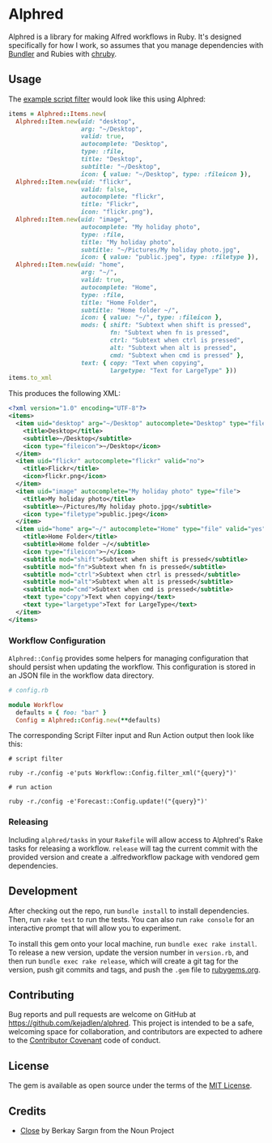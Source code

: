 # Alphred

Alphred is a library for making Alfred workflows in Ruby. It's designed
specifically for how I work, so assumes that you manage dependencies with
[Bundler][bundler] and Rubies with [chruby][chruby].

[bundler]: http://bundler.io/
[chruby]: https://github.com/postmodern/chruby

## Usage

The [example script filter][scriptfilter] would look like this using Alphred:

[scriptfilter]: https://www.alfredapp.com/help/workflows/inputs/script-filter/

``` ruby
items = Alphred::Items.new(
  Alphred::Item.new(uid: "desktop",
                    arg: "~/Desktop",
                    valid: true,
                    autocomplete: "Desktop",
                    type: :file,
                    title: "Desktop",
                    subtitle: "~/Desktop",
                    icon: { value: "~/Desktop", type: :fileicon }),
  Alphred::Item.new(uid: "flickr",
                    valid: false,
                    autocomplete: "flickr",
                    title: "Flickr",
                    icon: "flickr.png"),
  Alphred::Item.new(uid: "image",
                    autocomplete: "My holiday photo",
                    type: :file,
                    title: "My holiday photo",
                    subtitle: "~/Pictures/My holiday photo.jpg",
                    icon: { value: "public.jpeg", type: :filetype }),
  Alphred::Item.new(uid: "home",
                    arg: "~/",
                    valid: true,
                    autocomplete: "Home",
                    type: :file,
                    title: "Home Folder",
                    subtitle: "Home folder ~/",
                    icon: { value: "~/", type: :fileicon },
                    mods: { shift: "Subtext when shift is pressed",
                            fn: "Subtext when fn is pressed",
                            ctrl: "Subtext when ctrl is pressed",
                            alt: "Subtext when alt is pressed",
                            cmd: "Subtext when cmd is pressed" },
                    text: { copy: "Text when copying",
                            largetype: "Text for LargeType" }))
items.to_xml
```

This produces the following XML:

``` xml
<?xml version="1.0" encoding="UTF-8"?>
<items>
  <item uid="desktop" arg="~/Desktop" autocomplete="Desktop" type="file" valid="yes">
    <title>Desktop</title>
    <subtitle>~/Desktop</subtitle>
    <icon type="fileicon">~/Desktop</icon>
  </item>
  <item uid="flickr" autocomplete="flickr" valid="no">
    <title>Flickr</title>
    <icon>flickr.png</icon>
  </item>
  <item uid="image" autocomplete="My holiday photo" type="file">
    <title>My holiday photo</title>
    <subtitle>~/Pictures/My holiday photo.jpg</subtitle>
    <icon type="filetype">public.jpeg</icon>
  </item>
  <item uid="home" arg="~/" autocomplete="Home" type="file" valid="yes">
    <title>Home Folder</title>
    <subtitle>Home folder ~/</subtitle>
    <icon type="fileicon">~/</icon>
    <subtitle mod="shift">Subtext when shift is pressed</subtitle>
    <subtitle mod="fn">Subtext when fn is pressed</subtitle>
    <subtitle mod="ctrl">Subtext when ctrl is pressed</subtitle>
    <subtitle mod="alt">Subtext when alt is pressed</subtitle>
    <subtitle mod="cmd">Subtext when cmd is pressed</subtitle>
    <text type="copy">Text when copying</text>
    <text type="largetype">Text for LargeType</text>
  </item>
</items>
```

### Workflow Configuration

`Alphred::Config` provides some helpers for managing configuration that should
persist when updating the workflow. This configuration is stored in an JSON
file in the workflow data directory.

``` ruby
# config.rb

module Workflow
  defaults = { foo: "bar" }
  Config = Alphred::Config.new(**defaults)
```

The corresponding Script Filter input and Run Action output then look like this:

``` shell
# script filter

ruby -r./config -e'puts Workflow::Config.filter_xml("{query}")'
```

``` shell
# run action

ruby -r./config -e'Forecast::Config.update!("{query}")'
```

### Releasing

Including `alphred/tasks` in your `Rakefile` will allow access to Alphred's
Rake tasks for releasing a workflow. `release` will tag the current commit with
the provided version and create a .alfredworkflow package with vendored gem
dependencies.

## Development

After checking out the repo, run `bundle install` to install dependencies.
Then, run `rake test` to run the tests. You can also run `rake console` for an
interactive prompt that will allow you to experiment.

To install this gem onto your local machine, run `bundle exec rake install`. To
release a new version, update the version number in `version.rb`, and then run
`bundle exec rake release`, which will create a git tag for the version, push
git commits and tags, and push the `.gem` file to
[rubygems.org](https://rubygems.org).

## Contributing

Bug reports and pull requests are welcome on GitHub at
https://github.com/kejadlen/alphred. This project is intended to be a safe,
welcoming space for collaboration, and contributors are expected to adhere to
the [Contributor Covenant](contributor-covenant.org) code of conduct.

## License

The gem is available as open source under the terms of the [MIT
License](http://opensource.org/licenses/MIT).

## Credits

- [Close]() by Berkay Sargın from the Noun Project
